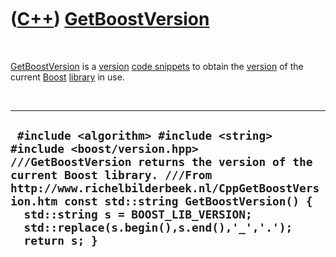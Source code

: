 
 

 

 

 

 

([C++](Cpp.md)) [GetBoostVersion](CppGetBoostVersion.md)
==========================================================

 

[GetBoostVersion](CppGetBoostVersion.md) is a [version](CppVersion.md)
[code snippets](CppCodeSnippets.md) to obtain the
[version](CppVersion.md) of the current [Boost](CppBoost.md)
[library](CppLibrary.md) in use.

 

  ------------------------------------------------------------------------------------------------------------------------------------------------------------------------------------------------------------------------------------------------------------------------------------------------------------------------------------------------
  ` #include <algorithm> #include <string> #include <boost/version.hpp>  ///GetBoostVersion returns the version of the current Boost library. ///From http://www.richelbilderbeek.nl/CppGetBoostVersion.htm const std::string GetBoostVersion() {   std::string s = BOOST_LIB_VERSION;   std::replace(s.begin(),s.end(),'_','.');   return s; }`
  ------------------------------------------------------------------------------------------------------------------------------------------------------------------------------------------------------------------------------------------------------------------------------------------------------------------------------------------------

 

 

 

 

 

 

